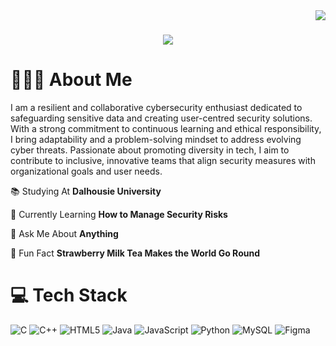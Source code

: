 <img align="right" src="https://visitor-badge.laobi.icu/badge?page_id=MauriceaLawson.MauriceaLawson" />

<h1 align="center">
    <img src="https://readme-typing-svg.herokuapp.com/?font=AmericanTypewriter&size=35&color=000000&center=true&vCenter=true&width=500&height=70&duration=4000&lines=Hello+There!+👋🏾;+I'm+Mauricea+Lawson!+💃🏾;" />
</h1>

# 👩🏾‍🔧 About Me
I am a resilient and collaborative cybersecurity enthusiast dedicated to safeguarding sensitive data and creating user-centred security solutions. With a strong commitment to continuous learning and ethical responsibility, I bring adaptability and a problem-solving mindset to address evolving cyber threats. Passionate about promoting diversity in tech, I aim to contribute to inclusive, innovative teams that align security measures with organizational goals and user needs.

📚 Studying At **Dalhousie University**

🌱 Currently Learning **How to Manage Security Risks**

💬 Ask Me About **Anything**

👾 Fun Fact **Strawberry Milk Tea Makes the World Go Round**

# 💻 Tech Stack
![C](https://img.shields.io/badge/c-%2300599C.svg?style=for-the-badge&logo=c&logoColor=white) ![C++](https://img.shields.io/badge/c++-%2300599C.svg?style=for-the-badge&logo=c%2B%2B&logoColor=white) ![HTML5](https://img.shields.io/badge/html5-%23E34F26.svg?style=for-the-badge&logo=html5&logoColor=white) ![Java](https://img.shields.io/badge/java-%23ED8B00.svg?style=for-the-badge&logo=openjdk&logoColor=white) ![JavaScript](https://img.shields.io/badge/javascript-%23323330.svg?style=for-the-badge&logo=javascript&logoColor=%23F7DF1E) ![Python](https://img.shields.io/badge/python-3670A0?style=for-the-badge&logo=python&logoColor=ffdd54) ![MySQL](https://img.shields.io/badge/mysql-4479A1.svg?style=for-the-badge&logo=mysql&logoColor=white) ![Figma](https://img.shields.io/badge/figma-%23F24E1E.svg?style=for-the-badge&logo=figma&logoColor=white)



